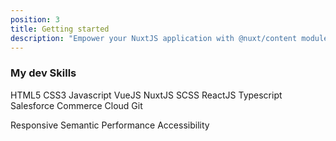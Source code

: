 ```yaml
---
position: 3
title: Getting started
description: "Empower your NuxtJS application with @nuxt/content module: write in a content/ directory and fetch your Markdown, JSON, YAML and CSV files through a MongoDB like API, acting as a Git-based Headless CMS."
---
```


### My dev Skills

<span class="icon-html-five" data-level="10">HTML5</span>
<span class="icon-css3" data-level="9">CSS3</span>
<span class="icon-javascript" data-level="7">Javascript</span>
<span class="icon-vue-dot-js" data-level="10">VueJS</span>
<span class="icon-nuxt-dot-js" data-level="2">NuxtJS</span>
<span class="icon-sass" data-level="7">SCSS</span>
<span class="icon-react" data-level="6">ReactJS</span>
<span class="icon-typescript" data-level="4">Typescript</span>
<span class="icon-salesforce" data-level="7">Salesforce Commerce Cloud</span>
<span class="icon-git" data-level="7">Git</span>

<span class="icon-mobile2" data-level="10">Responsive</span>
<span class="icon-embed2" data-level="10">Semantic</span>
<span class="icon-meter" data-level="3">Performance</span>
<span class="icon-eye" data-level="8">Accessibility</span>
